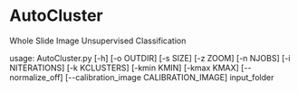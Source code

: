 # AutoCluster
Whole Slide Image Unsupervised Classification

usage: AutoCluster.py [-h] [-o OUTDIR] [-s SIZE] [-z ZOOM] [-n NJOBS]
                      [-i NITERATIONS] [-k KCLUSTERS] [-kmin KMIN]
                      [-kmax KMAX] [--normalize_off]
                      [--calibration_image CALIBRATION_IMAGE]
                      input_folder
                      
